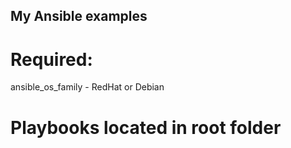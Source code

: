 My Ansible examples
-------------------
# Required:
ansible_os_family - RedHat or Debian

# Playbooks located in root folder